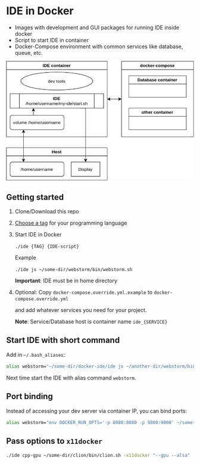 # IDE in Docker

* Images with development and GUI packages for running IDE inside docker
* Script to start IDE in container
* Docker-Compose environment with common services like database, queue, etc.

![diagram](diagram.png)

## Getting started

1. Clone/Download this repo
2. [Choose a tag](https://hub.docker.com/r/01e9/ide/tags) for your programming language
3. Start IDE in Docker

    `./ide {TAG} {IDE-script}`

    Example

    `./ide js ~/some-dir/webstorm/bin/webstorm.sh`

    **Important**: IDE must be in home directory
4. Optional: Copy `docker-compose.override.yml.example` to `docker-compose.override.yml`

   and add whatever services you need for your project.

   **Note**: Service/Database host is container name `ide_{SERVICE}`

## Start IDE with short command

Add in `~/.bash_aliases`:

```sh
alias webstorm="~/some-dir/docker-ide/ide js ~/another-dir/webstorm/bin/webstorm.sh"
```

Next time start the IDE with alias command `webstorm`.

## Port binding

Instead of accessing your dev server via container IP, you can bind ports:

```sh
alias webstorm="env DOCKER_RUN_OPTS='-p 8080:8080 -p 9000:9000' ~/some-dir/docker-ide/ide js ~/another-dir/webstorm/bin/webstorm.sh"
```

## Pass options to `x11docker`

```sh
./ide cpp-gpu ~/some-dir/clion/bin/clion.sh -x11docker "--gpu --alsa"
```
